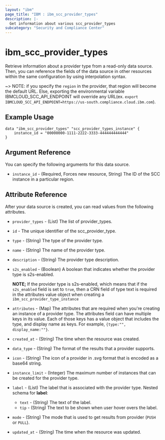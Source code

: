 ```yaml
---
layout: "ibm"
page_title: "IBM : ibm_scc_provider_types"
description: |-
  Get information about various scc_provider_types
subcategory: "Security and Compliance Center"
---
```


# ibm_scc_provider_types

Retrieve information about a provider type from a read-only data source. Then, you can reference the fields of the data source in other resources within the same configuration by using interpolation syntax.

~> NOTE: if you specify the `region` in the provider, that region will become the default URL. Else, exporting the environmental variable IBMCLOUD_SCC_API_ENDPOINT will override any URL(ex. `export IBMCLOUD_SCC_API_ENDPOINT=https://us-south.compliance.cloud.ibm.com`).

## Example Usage

```hcl
data "ibm_scc_provider_types" "scc_provider_types_instance" {
    instance_id = "00000000-1111-2222-3333-444444444444"
}
```

## Argument Reference

You can specify the following arguments for this data source.

* `instance_id` - (Required, Forces new resource, String) The ID of the SCC instance in a particular region.


## Attribute Reference

After your data source is created, you can read values from the following attributes.

* `provider_types` - (List) The list of provider_types.

* `id` - The unique identifier of the scc_provider_type.

* `type` - (String) The type of the provider type.

* `name` - (String) The name of the provider type.

* `description` - (String) The provider type description.

* `s2s_enabled` - (Boolean) A boolean that indicates whether the provider type is s2s-enabled.
  
  **NOTE;** If the provider type is s2s-enabled, which means that if the `s2s_enabled` field is set to `true`, then a CRN field of type text is required in the attributes value object when creating a `ibm_scc_provider_type_instance`

* `attributes` - (Map) The attributes that are required when you're creating an instance of a provider type. The attributes field can have multiple  keys in its value. Each of those keys has a value  object that includes the type, and display name as keys. For example, `{type:"", display_name:""}`. 

* `created_at` - (String) The time when the resource was created.

* `data_type` - (String) The format of the results that a provider supports.

* `icon` - (String) The icon of a provider in .svg format that is encoded as a base64 string.

* `instance_limit` - (Integer) The maximum number of instances that can be created for the provider type.

* `label` - (List) The label that is associated with the provider type.
Nested schema for **label**:
	* `text` - (String) The text of the label.
	* `tip` - (String) The text to be shown when user hover overs the label.

* `mode` - (String) The mode that is used to get results from provider (`PUSH` or `PULL`).

* `updated_at` - (String) The time when the resource was updated.

